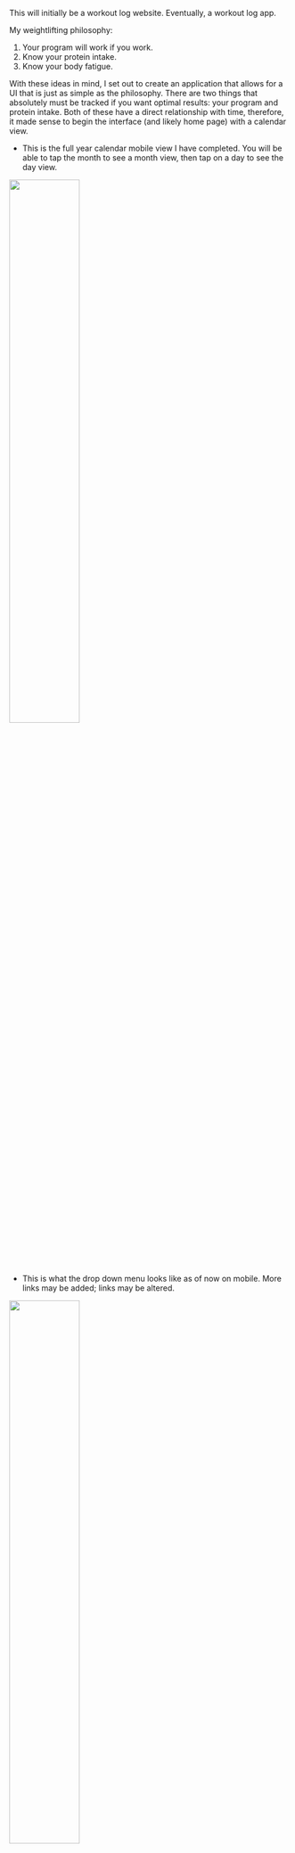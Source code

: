 This will initially be a workout log website.  Eventually, a workout log app.

My weightlifting philosophy:
1. Your program will work if you work.
2. Know your protein intake.
3. Know your body fatigue.

With these ideas in mind, I set out to create an application that allows for a UI that is just as simple as the philosophy. There are two things that absolutely must be tracked if you want optimal results: your program and protein intake. Both of these have a direct relationship with time, therefore, it made sense to begin the interface (and likely home page) with a calendar view.

* This is the full year calendar mobile view I have completed. You will be able to tap the month to see a month view, then tap on a day to see the day view. 
<img src="https://user-images.githubusercontent.com/43099976/63985907-b6620a00-ca9f-11e9-8bb7-0262d6cb6adf.JPG" width="50%" height="50%">

* This is what the drop down menu looks like as of now on mobile. More links may be added; links may be altered.
<img src="https://user-images.githubusercontent.com/43099976/63643758-e1b2b680-c6a5-11e9-9777-68037705679d.JPG" width="50%" height="50%">

* This the full year calendar desktop view as of now.
<img src="https://user-images.githubusercontent.com/43099976/63643760-e4ada700-c6a5-11e9-9f7d-daf6427a45e0.JPG" width="80%" height="80%">

## Currently working on: 
the individual month view - dynamically loading exercises to the specified day.
